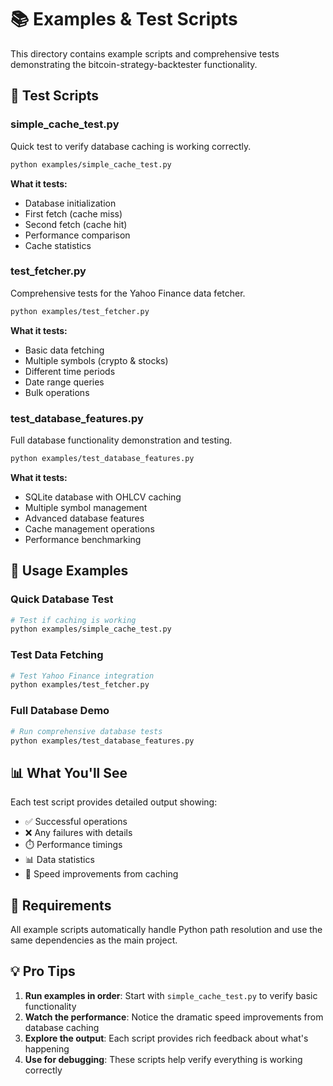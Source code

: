 # 📚 Examples & Test Scripts

This directory contains example scripts and comprehensive tests demonstrating the bitcoin-strategy-backtester functionality.

## 🧪 Test Scripts

### **simple_cache_test.py**
Quick test to verify database caching is working correctly.

```bash
python examples/simple_cache_test.py
```

**What it tests:**
- Database initialization
- First fetch (cache miss)
- Second fetch (cache hit) 
- Performance comparison
- Cache statistics

### **test_fetcher.py**
Comprehensive tests for the Yahoo Finance data fetcher.

```bash
python examples/test_fetcher.py
```

**What it tests:**
- Basic data fetching
- Multiple symbols (crypto & stocks)
- Different time periods
- Date range queries
- Bulk operations

### **test_database_features.py**
Full database functionality demonstration and testing.

```bash
python examples/test_database_features.py
```

**What it tests:**
- SQLite database with OHLCV caching
- Multiple symbol management
- Advanced database features
- Cache management operations
- Performance benchmarking

## 🎯 Usage Examples

### Quick Database Test
```bash
# Test if caching is working
python examples/simple_cache_test.py
```

### Test Data Fetching
```bash
# Test Yahoo Finance integration
python examples/test_fetcher.py
```

### Full Database Demo
```bash
# Run comprehensive database tests
python examples/test_database_features.py
```

## 📊 What You'll See

Each test script provides detailed output showing:
- ✅ Successful operations
- ❌ Any failures with details
- ⏱️ Performance timings
- 📊 Data statistics
- 🚀 Speed improvements from caching

## 🔧 Requirements

All example scripts automatically handle Python path resolution and use the same dependencies as the main project.

## 💡 Pro Tips

1. **Run examples in order**: Start with `simple_cache_test.py` to verify basic functionality
2. **Watch the performance**: Notice the dramatic speed improvements from database caching
3. **Explore the output**: Each script provides rich feedback about what's happening
4. **Use for debugging**: These scripts help verify everything is working correctly
